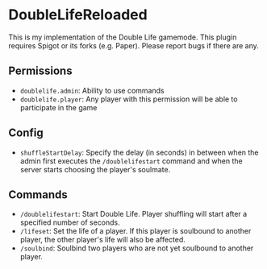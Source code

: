 # DoubleLifeReloaded

This is my implementation of the Double Life gamemode. This plugin requires Spigot or its forks (e.g. Paper). Please report bugs if there are any.

## Permissions

- `doublelife.admin`: Ability to use commands
- `doublelife.player`: Any player with this permission will be able to participate in the game

## Config

- `shuffleStartDelay`: Specify the delay (in seconds) in between when the admin first executes the `/doublelifestart` command and when the server starts choosing the player's soulmate.

## Commands

- `/doublelifestart`: Start Double Life. Player shuffling will start after a specified number of seconds.
- `/lifeset`: Set the life of a player. If this player is soulbound to another player, the other player's life will also be affected.
- `/soulbind`: Soulbind two players who are not yet soulbound to another player.